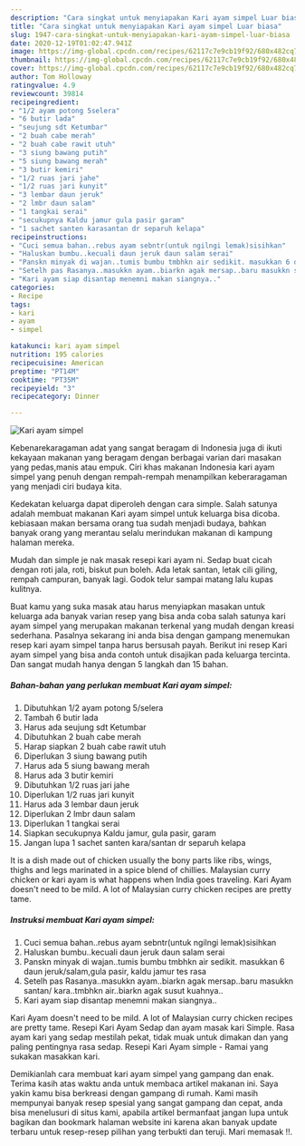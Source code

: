 ```yaml
---
description: "Cara singkat untuk menyiapakan Kari ayam simpel Luar biasa"
title: "Cara singkat untuk menyiapakan Kari ayam simpel Luar biasa"
slug: 1947-cara-singkat-untuk-menyiapakan-kari-ayam-simpel-luar-biasa
date: 2020-12-19T01:02:47.941Z
image: https://img-global.cpcdn.com/recipes/62117c7e9cb19f92/680x482cq70/kari-ayam-simpel-foto-resep-utama.jpg
thumbnail: https://img-global.cpcdn.com/recipes/62117c7e9cb19f92/680x482cq70/kari-ayam-simpel-foto-resep-utama.jpg
cover: https://img-global.cpcdn.com/recipes/62117c7e9cb19f92/680x482cq70/kari-ayam-simpel-foto-resep-utama.jpg
author: Tom Holloway
ratingvalue: 4.9
reviewcount: 39814
recipeingredient:
- "1/2 ayam potong 5selera"
- "6 butir lada"
- "seujung sdt Ketumbar"
- "2 buah cabe merah"
- "2 buah cabe rawit utuh"
- "3 siung bawang putih"
- "5 siung bawang merah"
- "3 butir kemiri"
- "1/2 ruas jari jahe"
- "1/2 ruas jari kunyit"
- "3 lembar daun jeruk"
- "2 lmbr daun salam"
- "1 tangkai serai"
- "secukupnya Kaldu jamur gula pasir garam"
- "1 sachet santen karasantan dr separuh kelapa"
recipeinstructions:
- "Cuci semua bahan..rebus ayam sebntr(untuk ngilngi lemak)sisihkan"
- "Haluskan bumbu..kecuali daun jeruk daun salam serai"
- "Panskn minyak di wajan..tumis bumbu tmbhkn air sedikit. masukkan 6 daun jeruk/salam,gula pasir, kaldu jamur tes rasa"
- "Setelh pas Rasanya..masukkn ayam..biarkn agak mersap..baru masukkn santan/ kara..tmbhkn air..biarkn agak susut kuahnya.."
- "Kari ayam siap disantap menemni makan siangnya.."
categories:
- Recipe
tags:
- kari
- ayam
- simpel

katakunci: kari ayam simpel 
nutrition: 195 calories
recipecuisine: American
preptime: "PT14M"
cooktime: "PT35M"
recipeyield: "3"
recipecategory: Dinner

---
```



![Kari ayam simpel](https://img-global.cpcdn.com/recipes/62117c7e9cb19f92/680x482cq70/kari-ayam-simpel-foto-resep-utama.jpg)

Kebenarekaragaman adat yang sangat beragam di Indonesia juga di ikuti kekayaan makanan yang beragam dengan berbagai varian dari masakan yang pedas,manis atau empuk. Ciri khas makanan Indonesia kari ayam simpel yang penuh dengan rempah-rempah menampilkan keberaragaman yang menjadi ciri budaya kita.


Kedekatan keluarga dapat diperoleh dengan cara simple. Salah satunya adalah membuat makanan Kari ayam simpel untuk keluarga bisa dicoba. kebiasaan makan bersama orang tua sudah menjadi budaya, bahkan banyak orang yang merantau selalu merindukan makanan di kampung halaman mereka.

Mudah dan simple je nak masak resepi kari ayam ni. Sedap buat cicah dengan roti jala, roti, biskut pun boleh. Ada letak santan, letak cili giling, rempah campuran, banyak lagi. Godok telur sampai matang lalu kupas kulitnya.

Buat kamu yang suka masak atau harus menyiapkan masakan untuk keluarga ada banyak varian resep yang bisa anda coba salah satunya kari ayam simpel yang merupakan makanan terkenal yang mudah dengan kreasi sederhana. Pasalnya sekarang ini anda bisa dengan gampang menemukan resep kari ayam simpel tanpa harus bersusah payah.
Berikut ini resep Kari ayam simpel yang bisa anda contoh untuk disajikan pada keluarga tercinta. Dan sangat mudah hanya dengan 5 langkah dan 15 bahan.


<!--inarticleads1-->

##### Bahan-bahan yang perlukan membuat Kari ayam simpel:

1. Dibutuhkan 1/2 ayam potong 5/selera
1. Tambah 6 butir lada
1. Harus ada seujung sdt Ketumbar
1. Dibutuhkan 2 buah cabe merah
1. Harap siapkan 2 buah cabe rawit utuh
1. Diperlukan 3 siung bawang putih
1. Harus ada 5 siung bawang merah
1. Harus ada 3 butir kemiri
1. Dibutuhkan 1/2 ruas jari jahe
1. Diperlukan 1/2 ruas jari kunyit
1. Harus ada 3 lembar daun jeruk
1. Diperlukan 2 lmbr daun salam
1. Diperlukan 1 tangkai serai
1. Siapkan secukupnya Kaldu jamur, gula pasir, garam
1. Jangan lupa 1 sachet santen kara/santan dr separuh kelapa


It is a dish made out of chicken usually the bony parts like ribs, wings, thighs and legs marinated in a spice blend of chillies. Malaysian curry chicken or kari ayam is what happens when India goes traveling. Kari Ayam doesn&#39;t need to be mild. A lot of Malaysian curry chicken recipes are pretty tame. 

<!--inarticleads2-->

##### Instruksi membuat  Kari ayam simpel:

1. Cuci semua bahan..rebus ayam sebntr(untuk ngilngi lemak)sisihkan
1. Haluskan bumbu..kecuali daun jeruk daun salam serai
1. Panskn minyak di wajan..tumis bumbu tmbhkn air sedikit. masukkan 6 daun jeruk/salam,gula pasir, kaldu jamur tes rasa
1. Setelh pas Rasanya..masukkn ayam..biarkn agak mersap..baru masukkn santan/ kara..tmbhkn air..biarkn agak susut kuahnya..
1. Kari ayam siap disantap menemni makan siangnya..


Kari Ayam doesn&#39;t need to be mild. A lot of Malaysian curry chicken recipes are pretty tame. Resepi Kari Ayam Sedap dan ayam masak kari Simple. Rasa ayam kari yang sedap mestilah pekat, tidak muak untuk dimakan dan yang paling pentingnya rasa sedap. Resepi Kari Ayam simple - Ramai yang sukakan masakkan kari. 

Demikianlah cara membuat kari ayam simpel yang gampang dan enak. Terima kasih atas waktu anda untuk membaca artikel makanan ini. Saya yakin kamu bisa berkreasi dengan gampang di rumah. Kami masih mempunyai banyak resep spesial yang sangat gampang dan cepat, anda bisa menelusuri di situs kami, apabila artikel bermanfaat jangan lupa untuk bagikan dan bookmark halaman website ini karena akan banyak update terbaru untuk resep-resep pilihan yang terbukti dan teruji. Mari memasak !!. 
